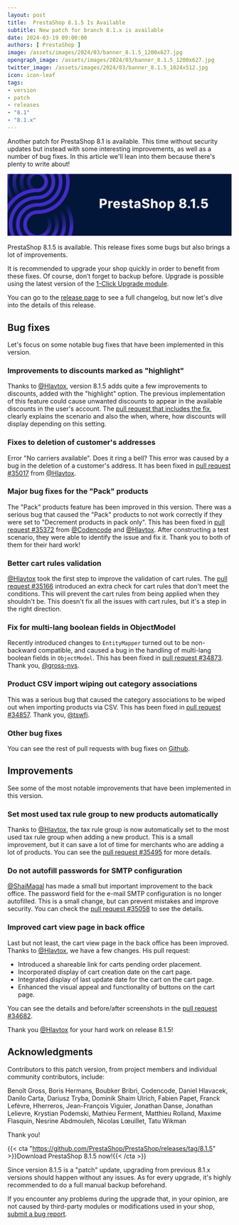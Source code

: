 ```yaml
---
layout: post
title:  PrestaShop 8.1.5 Is Available
subtitle: New patch for branch 8.1.x is available
date: 2024-03-19 09:00:00
authors: [ PrestaShop ]
image: /assets/images/2024/03/banner_8.1.5_1200x627.jpg
opengraph_image: /assets/images/2024/03/banner_8.1.5_1200x627.jpg
twitter_image: /assets/images/2024/03/banner_8.1.5_1024x512.jpg
icon: icon-leaf
tags:
- version
- patch
- releases
- "8.1"
- "8.1.x"
---
```


Another patch for PrestaShop 8.1 is available. This time without security updates but instead with some interesting improvements, as well as a number of bug fixes. In this article we'll lean into them because there's plenty to write about!

![8.1.5 is available!](/assets/images/2024/03/banner_8.1.5_1534x424.jpg)

PrestaShop 8.1.5 is available. This release fixes some bugs but also brings a lot of improvements. 

It is recommended to upgrade your shop quickly in order to benefit from these fixes. Of course, don’t forget to backup before. Upgrade is possible using the latest version of the [1-Click Upgrade module](https://github.com/PrestaShop/autoupgrade/releases/).

You can go to the [release page](https://github.com/PrestaShop/PrestaShop/releases/tag/8.1.5) to see a full changelog, but now let's dive into the details of this release.

## Bug fixes

Let's focus on some notable bug fixes that have been implemented in this version.

### Improvements to discounts marked as "highlight"

Thanks to [@Hlavtox](https://github.com/Hlavtox), version 8.1.5 adds quite a few improvements to discounts, added with the "highlight" option. The previous implementation of this feature could cause unwanted discounts to appear in the available discounts in the user's account. The [pull request that includes the fix](https://github.com/PrestaShop/PrestaShop/pull/35464), clearly explains the scenario and also the when, where, how discounts will display depending on this setting.

### Fixes to deletion of customer's addresses

Error "No carriers available". Does it ring a bell? This error was caused by a bug in the deletion of a customer's address. It has been fixed in [pull request #35017](https://github.com/PrestaShop/PrestaShop/pull/35017) from [@Hlavtox](https://github.com/Hlavtox).

### Major bug fixes for the "Pack" products

The "Pack" products feature has been improved in this version. There was a serious bug that caused the "Pack" products to not work correctly if they were set to "Decrement products in pack only". This has been fixed in [pull request #35372](https://github.com/PrestaShop/PrestaShop/pull/35372) from [@Codencode](https://github.com/Codencode) and [@Hlavtox](https://github.com/Hlavtox). After constructing a test scenario, they were able to identify the issue and fix it. Thank you to both of them for their hard work!

### Better cart rules validation

[@Hlavtox](https://github.com/Hlavtox) took the first step to improve the validation of cart rules. The [pull request #35166](https://github.com/PrestaShop/PrestaShop/pull/35166) introduced an extra check for cart rules that don't meet the conditions. This will prevent the cart rules from being applied when they shouldn't be. This doesn't fix all the issues with cart rules, but it's a step in the right direction.

### Fix for multi-lang boolean fields in ObjectModel

Recently introduced changes to `EntityMapper` turned out to be non-backward compatible, and caused a bug in the handling of multi-lang boolean fields in `ObjectModel`. This has been fixed in [pull request #34873](https://github.com/PrestaShop/PrestaShop/pull/34873). Thank you, [@gross-nvs](https://github.com/gross-nvs).

### Product CSV import wiping out category associations

This was a serious bug that caused the category associations to be wiped out when importing products via CSV. This has been fixed in [pull request #34857](https://github.com/PrestaShop/PrestaShop/pull/34857). Thank you, [@tswfi](https://github.com/tswfi).

### Other bug fixes

You can see the rest of pull requests with bug fixes on [Github](https://github.com/PrestaShop/PrestaShop/pulls?q=is%3Apr+is%3Amerged+milestone%3A8.1.5+label%3A%22Bug+fix%22).

## Improvements

See some of the most notable improvements that have been implemented in this version.

### Set most used tax rule group to new products automatically

Thanks to [@Hlavtox](https://github.com/Hlavtox), the tax rule group is now automatically set to the most used tax rule group when adding a new product. This is a small improvement, but it can save a lot of time for merchants who are adding a lot of products. You can see the [pull request #35495](https://github.com/PrestaShop/PrestaShop/pull/35495) for more details.

### Do not autofill passwords for SMTP configuration

[@ShaiMagal](https://github.com/ShaiMagal) has made a small but important improvement to the back office. The password field for the e-mail SMTP configuration is no longer autofilled. This is a small change, but can prevent mistakes and improve security. You can check the [pull request #35058](https://github.com/PrestaShop/PrestaShop/pull/35058) to see the details.

### Improved cart view page in back office

Last but not least, the cart view page in the back office has been improved. Thanks to [@Hlavtox](https://github.com/PrestaShop/PrestaShop/pull/34682), we have a few changes. His pull request:

* Introduced a shareable link for carts pending order placement.
* Incorporated display of cart creation date on the cart page.
* Integrated display of last update date for the cart on the cart page.
* Enhanced the visual appeal and functionality of buttons on the cart page.

You can see the details and before/after screenshots in the [pull request #34682](https://github.com/PrestaShop/PrestaShop/pull/34682).

Thank you [@Hlavtox](https://github.com) for your hard work on release 8.1.5!

## Acknowledgments

Contributors to this patch version, from project members and individual community contributors, include:

Benoît Gross, Boris Hermans, Boubker Bribri, Codencode, Daniel Hlavacek, Danilo Carta, Dariusz Tryba, Dominik Shaim Ulrich, Fabien Papet, Franck Lefèvre, Hherreros, Jean-François Viguier, Jonathan Danse, Jonathan Lelievre, Krystian Podemski, Mathieu Ferment, Matthieu Rolland, Maxime Flasquin, Nesrine Abdmouleh, Nicolas Lœuillet, Tatu Wikman

Thank you!

{{< cta "https://github.com/PrestaShop/PrestaShop/releases/tag/8.1.5" >}}Download PrestaShop 8.1.5 now!{{< /cta >}}

Since version 8.1.5 is a "patch" update, upgrading from previous 8.1.x versions should happen without any issues. As for every upgrade, it's highly recommended to do a full manual backup beforehand.

If you encounter any problems during the upgrade that, in your opinion, are not caused by third-party modules or modifications used in your shop, [submit a bug report](https://www.prestashop-project.org/get-involved/report-issues/).
